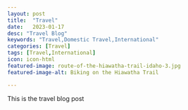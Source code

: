```yaml
---
layout: post
title:  "Travel"
date:   2023-01-17
desc: "Travel Blog"
keywords: "Travel,Domestic Travel,International"
categories: [Travel]
tags: [Travel,International]
icon: icon-html
featured-image: route-of-the-hiawatha-trail-idaho-3.jpg
featured-image-alt: Biking on the Hiawatha Trail

---
```


This is the travel blog post
